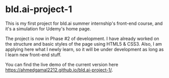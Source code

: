 # bld.ai-project-1
This is my first project for bld.ai summer internship's front-end course, and it's a simulation for Udemy's home page.

The project is now in Phase #2 of development.
I have already worked on the structure and basic styles of the page using HTML5 & CSS3. Also, I am applying here what I newly learn, so it will be under
development as long as I learn new front-end stuff. 

You can find the live demo of the current version here https://ahmedgamal2212.github.io/bld.ai-project-1/.
